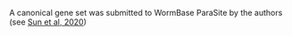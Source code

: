 A canonical gene set was submitted to WormBase ParaSite by the authors (see [Sun et al, 2020](https://europepmc.org/article/MED/33093047))
